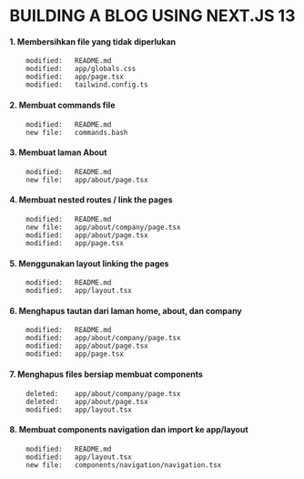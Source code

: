 # BUILDING A BLOG USING NEXT.JS 13

#### 1. Membersihkan file yang tidak diperlukan

        modified:   README.md
        modified:   app/globals.css
        modified:   app/page.tsx
        modified:   tailwind.config.ts

#### 2. Membuat commands file

        modified:   README.md
        new file:   commands.bash

#### 3. Membuat laman About

        modified:   README.md
        new file:   app/about/page.tsx

#### 4. Membuat nested routes / link the pages

        modified:   README.md
        new file:   app/about/company/page.tsx
        modified:   app/about/page.tsx
        modified:   app/page.tsx

#### 5. Menggunakan layout linking the pages

        modified:   README.md
        modified:   app/layout.tsx

#### 6. Menghapus tautan dari laman home, about, dan company

        modified:   README.md
        modified:   app/about/company/page.tsx
        modified:   app/about/page.tsx
        modified:   app/page.tsx

#### 7. Menghapus files bersiap membuat components

        deleted:    app/about/company/page.tsx
        deleted:    app/about/page.tsx
        modified:   app/layout.tsx

#### 8. Membuat components navigation dan import ke app/layout

        modified:   README.md
        modified:   app/layout.tsx
        new file:   components/navigation/navigation.tsx
